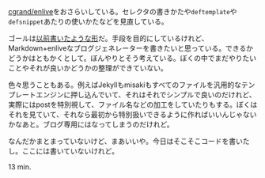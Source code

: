 [cgrand/enlive](https://github.com/cgrand/enlive)をおさらいしている。セレクタの書きかたや`deftemplate`や`defsnippet`あたりの使いかたなどを見直している。

ゴールは[以前書いたような形](http://bouzuya.github.com/2012/08/22/make-html-by-enlive.html)だ。手段を目的にしているけれど、Markdown+enliveなブログジェネレーターを書きたいと思っている。できるかどうかはともかくとして。ぼんやりとそう考えている。ぼくの中でまだやりたいことやそれが良いかどうかの整理ができていない。

色々思うこともある。例えばJekyllもmisakiもすべてのファイルを汎用的なテンプレートエンジンに押し込んでいて、それはそれでシンプルで良いのだけれど、実際にはpostを特別視して、ファイル名などの加工をしていたりもする。ぼくはそれを見ていて、それなら最初から特別扱いできるように作ればいいんじゃないかなあと。ブログ専用にはなってしまうのだけれど。

なんだかまとまっていないけど、まあいいや。今日はそこそこコードを書いたし。ここには書いていないけれど。

13 min.
